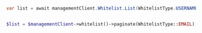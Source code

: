 ```python

```

```csharp
var list = await managementClient.Whitelist.List(WhitelistType.USERNAME);
```

```java

```

```php
$list = $managementClient->whitelist()->paginate(WhitelistType::EMAIL);
```
